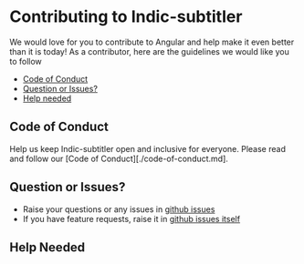 # Contributing to Indic-subtitler

We would love for you to contribute to Angular and help make it even better than it is today!
As a contributor, here are the guidelines we would like you to follow

 - [Code of Conduct](#coc)
 - [Question or Issues?](#question)
 - [Help needed](#help-needed)

## <a name="coc"></a> Code of Conduct

Help us keep Indic-subtitler open and inclusive for everyone.
Please read and follow our [Code of Conduct][./code-of-conduct.md].

## <a name="question"></a> Question or Issues?

- Raise your questions or any issues in [github issues](https://github.com/kurianbenoy/Indic-Subtitler/issues)
- If you have feature requests, raise it in [github issues itself](https://github.com/kurianbenoy/Indic-Subtitler/issues)

## <a name="help-needed"></a> Help Needed

